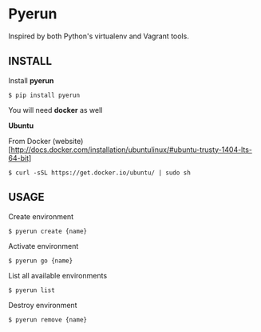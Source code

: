 # Pyerun

Inspired by both Python's virtualenv and Vagrant tools. 


## INSTALL

Install **pyerun**

	$ pip install pyerun

You will need **docker** as well

**Ubuntu**

From Docker (website)[http://docs.docker.com/installation/ubuntulinux/#ubuntu-trusty-1404-lts-64-bit]

	$ curl -sSL https://get.docker.io/ubuntu/ | sudo sh


## USAGE

Create environment

	$ pyerun create {name}


Activate environment

	$ pyerun go {name}

List all available environments 

	$ pyerun list 

Destroy environment

	$ pyerun remove {name}
